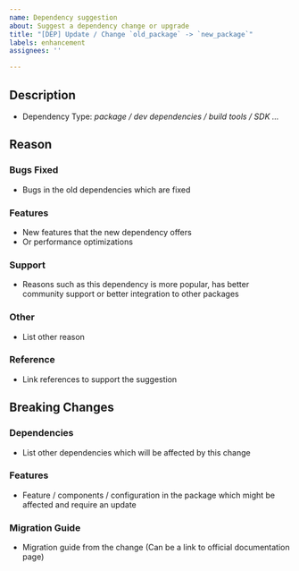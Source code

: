 ```yaml
---
name: Dependency suggestion
about: Suggest a dependency change or upgrade
title: "[DEP] Update / Change `old_package` -> `new_package`"
labels: enhancement
assignees: ''

---
```


## Description
- Dependency Type: *package / dev dependencies / build tools / SDK ...*

## Reason
### Bugs Fixed
- Bugs in the old dependencies which are fixed

### Features
- New features that the new dependency offers
- Or performance optimizations

### Support
- Reasons such as this dependency is more popular, has better community support or better integration to other packages

### Other
- List other reason

### Reference
- Link references to support the suggestion

## Breaking Changes
### Dependencies
- List other dependencies which will be affected by this change

### Features
- Feature / components / configuration in the package which might be affected and require an update

### Migration Guide
- Migration guide from the change (Can be a link to official documentation page)
